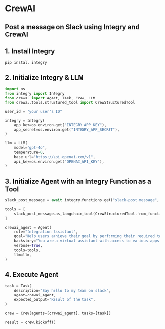 # CrewAI

## Post a message on Slack using Integry and CrewAI

## 1. Install Integry

```
pip install integry
```

## 2. Initialize Integry & LLM

```python
import os
from integry import Integry
from crewai import Agent, Task, Crew, LLM
from crewai.tools.structured_tool import CrewStructuredTool

user_id = "your user's ID"

integry = Integry(
    app_key=os.environ.get("INTEGRY_APP_KEY"),
    app_secret=os.environ.get("INTEGRY_APP_SECRET"),
)

llm = LLM(
    model="gpt-4o",
    temperature=0,
    base_url="https://api.openai.com/v1",
    api_key=os.environ.get("OPENAI_API_KEY"),
)
```

## 3. Initialize Agent with an Integry Function as a Tool

```python
slack_post_message = await integry.functions.get("slack-post-message", user_id)

tools = [
    slack_post_message.as_langchain_tool(CrewStructuredTool.from_function, user_id)
]

crewai_agent = Agent(
    role="Integration Assistant",
    goal="Help users achieve their goal by performing their required task in various apps",
    backstory="You are a virtual assistant with access to various apps and services. You are known for your ability to connect to any app and perform any task.",
    verbose=True,
    tools=tools,
    llm=llm,
)
```

## 4. Execute Agent

```python
task = Task(
    description="Say hello to my team on slack",
    agent=crewai_agent,
    expected_output="Result of the task",
)

crew = Crew(agents=[crewai_agent], tasks=[task])

result = crew.kickoff()
```
